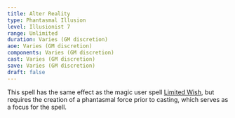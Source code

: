 ```yaml
---
title: Alter Reality
type: Phantasmal Illusion
level: Illusionist 7
range: Unlimited
duration: Varies (GM discretion)
aoe: Varies (GM discretion)
components: Varies (GM discretion)
cast: Varies (GM discretion)
save: Varies (GM discretion)
draft: false
---
```


This spell has the same effect as the magic user spell [Limited Wish](/srd/spells/magic-user/limited-wish), but requires the creation of a phantasmal force prior to casting, which serves as a focus for the spell.
